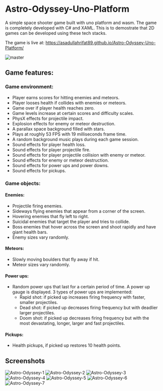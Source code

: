 # Astro-Odyssey-Uno-Platform
A simple space shooter game built with uno platform and wasm. The game is completely developed with C# and XAML.
This is to demostrate that 2D games can be developed using these tech stacks.

The game is live at: https://asadullahrifat89.github.io/Astro-Odyssey-Uno-Platform/

![master](https://github.com/asadullahrifat89/Astro-Odyssey-Uno-Platform/actions/workflows/main.yml/badge.svg)

## Game features:
### Game environment:
* Player earns scores for hitting enemies and meteors.
* Player looses health if collides with enemies or meteors.
* Game over if player health reaches zero.
* Game levels increase at certain scores and difficulty scales.
* PhysX effects for projectile impact.
* Explosion effects for enemy or meteor destruction.
* A parallax space background filled with stars.
* Plays at roughly 53 FPS with 19 milliseconds frame time.
* A random background music plays during each game session.
* Sound effects for player health loss.
* Sound effects for player projectile fire.
* Sound effects for player projectile collision with enemy or meteor.
* Sound effects for enemy or meteor destruction.
* Sound effects for power ups and power downs.
* Sound effects for pickups.

### Game objects:
#### Enemies:
* Projectile firing enemies.
* Sideways flying enemies that appear from a corner of the screen.
* Hovering enemies that fly left to right.
* Suicidal enemies that target the player and tries to collide.
* Boss enemies that hover across the screen and shoot rapidly and have giant health bars.
* Enemy sizes vary randomly.

#### Meteors:
* Slowly moving boulders that fly away if hit.
* Meteor sizes vary randomly.

#### Power ups:
* Random power ups that last for a certain period of time. A power up gauge is displayed. 3 types of power ups are implemented:
  * Rapid shot: if picked up increases firing frequency with faster, smaller projectiles.
  * Dead shot: if picked up decreases firing frequency but with deadlier larger projectiles.
  * Doom shot: if picked up decreases firing frequency but with the most devastating, longer, larger and fast projectiles.

#### Pickups:
* Health pickups, if picked up restores 10 health points.

## Screenshots
![Astro-Odyssey-1](https://user-images.githubusercontent.com/25480176/183248690-056e3a11-1ebf-4539-a4d7-f104d6b9ad5b.png)
![Astro-Odyssey-2](https://user-images.githubusercontent.com/25480176/183248692-8456fc4d-c117-4e8a-b7c3-d9dd5d74d8fe.png)
![Astro-Odyssey-3](https://user-images.githubusercontent.com/25480176/183248694-31c3482c-4282-4912-aa25-7613a108c54d.png)
![Astro-Odyssey-4](https://user-images.githubusercontent.com/25480176/183248695-b2d8c386-ebf8-4878-bbd1-b0432bb29d33.png)
![Astro-Odyssey-5](https://user-images.githubusercontent.com/25480176/183248699-3e948232-f435-4c8d-ad7c-da77837fdd36.png)
![Astro-Odyssey-6](https://user-images.githubusercontent.com/25480176/183248700-fdf0cd9d-e83a-4702-a368-6f57fec95815.png)
![Astro-Odyssey-7](https://user-images.githubusercontent.com/25480176/183248703-5d64079c-f1fe-4016-9fab-40eb946397bd.png)

